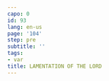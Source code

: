 ```yaml
---
capo: 0
id: 93
lang: en-us
page: '104'
step: pre
subtitle: ''
tags:
- var
title: LAMENTATION OF THE LORD
---
```

